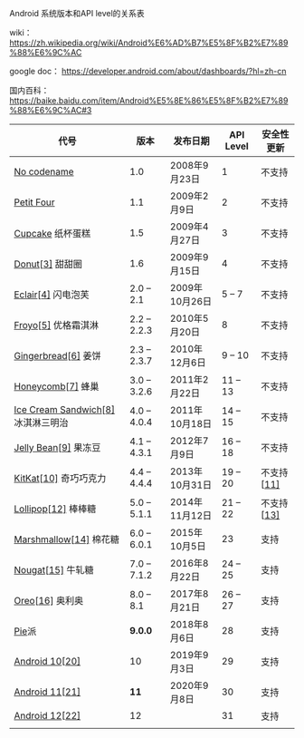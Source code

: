 Android 系统版本和API level的关系表

wiki： https://zh.wikipedia.org/wiki/Android%E6%AD%B7%E5%8F%B2%E7%89%88%E6%9C%AC

google doc： https://developer.android.com/about/dashboards/?hl=zh-cn

国内百科：https://baike.baidu.com/item/Android%E5%8E%86%E5%8F%B2%E7%89%88%E6%9C%AC#3




| 代号                                                         | 版本        | 发布日期       | API Level | 安全性更新                                                   |
| ------------------------------------------------------------ | ----------- | -------------- | --------- | ------------------------------------------------------------ |
| [No codename](https://zh.wikipedia.org/wiki/Android_1.0)     | 1.0         | 2008年9月23日  | 1         | 不支持                                                       |
| [Petit Four](https://zh.wikipedia.org/wiki/Android_1.1)      | 1.1         | 2009年2月9日   | 2         | 不支持                                                       |
| [Cupcake](https://zh.wikipedia.org/wiki/Android_1.5) 纸杯蛋糕 | 1.5         | 2009年4月27日  | 3         | 不支持                                                       |
| [Donut](https://zh.wikipedia.org/wiki/Android_1.6)[[3\]](https://zh.wikipedia.org/wiki/Android%E6%AD%B7%E5%8F%B2%E7%89%88%E6%9C%AC#cite_note-3) 甜甜圈 | 1.6         | 2009年9月15日  | 4         | 不支持                                                       |
| [Eclair](https://zh.wikipedia.org/wiki/Android_2.0)[[4\]](https://zh.wikipedia.org/wiki/Android%E6%AD%B7%E5%8F%B2%E7%89%88%E6%9C%AC#cite_note-4) 闪电泡芙 | 2.0 – 2.1   | 2009年10月26日 | 5 – 7     | 不支持                                                       |
| [Froyo](https://zh.wikipedia.org/wiki/Android_2.2)[[5\]](https://zh.wikipedia.org/wiki/Android%E6%AD%B7%E5%8F%B2%E7%89%88%E6%9C%AC#cite_note-5) 优格霜淇淋 | 2.2 – 2.2.3 | 2010年5月20日  | 8         | 不支持                                                       |
| [Gingerbread](https://zh.wikipedia.org/wiki/Android_2.3)[[6\]](https://zh.wikipedia.org/wiki/Android%E6%AD%B7%E5%8F%B2%E7%89%88%E6%9C%AC#cite_note-6) 姜饼 | 2.3 – 2.3.7 | 2010年12月6日  | 9 – 10    | 不支持                                                       |
| [Honeycomb](https://zh.wikipedia.org/wiki/Android_3.0)[[7\]](https://zh.wikipedia.org/wiki/Android%E6%AD%B7%E5%8F%B2%E7%89%88%E6%9C%AC#cite_note-7) 蜂巢 | 3.0 – 3.2.6 | 2011年2月22日  | 11 – 13   | 不支持                                                       |
| [Ice Cream Sandwich](https://zh.wikipedia.org/wiki/Android_4.0)[[8\]](https://zh.wikipedia.org/wiki/Android%E6%AD%B7%E5%8F%B2%E7%89%88%E6%9C%AC#cite_note-8) 冰淇淋三明治 | 4.0 – 4.0.4 | 2011年10月18日 | 14 – 15   | 不支持                                                       |
| [Jelly Bean](https://zh.wikipedia.org/wiki/Android_4.1)[[9\]](https://zh.wikipedia.org/wiki/Android%E6%AD%B7%E5%8F%B2%E7%89%88%E6%9C%AC#cite_note-9) 果冻豆 | 4.1 – 4.3.1 | 2012年7月9日   | 16 – 18   | 不支持                                                       |
| [KitKat](https://zh.wikipedia.org/wiki/Android_4.4)[[10\]](https://zh.wikipedia.org/wiki/Android%E6%AD%B7%E5%8F%B2%E7%89%88%E6%9C%AC#cite_note-10) 奇巧巧克力 | 4.4 – 4.4.4 | 2013年10月31日 | 19 – 20   | 不支持[[11\]](https://zh.wikipedia.org/wiki/Android%E6%AD%B7%E5%8F%B2%E7%89%88%E6%9C%AC#cite_note-11) |
| [Lollipop](https://zh.wikipedia.org/wiki/Android_5.0)[[12\]](https://zh.wikipedia.org/wiki/Android%E6%AD%B7%E5%8F%B2%E7%89%88%E6%9C%AC#cite_note-12) 棒棒糖 | 5.0 – 5.1.1 | 2014年11月12日 | 21 – 22   | 不支持[[13\]](https://zh.wikipedia.org/wiki/Android%E6%AD%B7%E5%8F%B2%E7%89%88%E6%9C%AC#cite_note-13) |
| [Marshmallow](https://zh.wikipedia.org/wiki/Android_6.0)[[14\]](https://zh.wikipedia.org/wiki/Android%E6%AD%B7%E5%8F%B2%E7%89%88%E6%9C%AC#cite_note-14) 棉花糖 | 6.0 – 6.0.1 | 2015年10月5日  | 23        | 支持                                                         |
| [Nougat](https://zh.wikipedia.org/wiki/Android_7.0)[[15\]](https://zh.wikipedia.org/wiki/Android%E6%AD%B7%E5%8F%B2%E7%89%88%E6%9C%AC#cite_note-15) 牛轧糖 | 7.0 – 7.1.2 | 2016年8月22日  | 24 – 25   | 支持                                                         |
| [Oreo](https://zh.wikipedia.org/wiki/Android_8.0)[[16\]](https://zh.wikipedia.org/wiki/Android%E6%AD%B7%E5%8F%B2%E7%89%88%E6%9C%AC#cite_note-16) 奥利奥 | 8.0 – 8.1   | 2017年8月21日  | 26 – 27   | 支持                                                         |
| [Pie](https://zh.wikipedia.org/wiki/Android_9.0)派           | **9.0.0**   | 2018年8月6日   | 28        | 支持                                                         |
| [Android 10](https://zh.wikipedia.org/wiki/Android_10)[[20\]](https://zh.wikipedia.org/wiki/Android版本列表#cite_note-20) | 10          | 2019年9月3日   | 29        | 支持                                                         |
| [Android 11](https://zh.wikipedia.org/wiki/Android_11)[[21\]](https://zh.wikipedia.org/wiki/Android版本列表#cite_note-21) | **11**      | 2020年9月8日   | 30        | 支持                                                         |
| [Android 12](https://zh.wikipedia.org/wiki/Android_12)[[22\]](https://zh.wikipedia.org/wiki/Android版本列表#cite_note-22) | 12          |                | 31        | 支持                                                         |
|                                                              |             |                |           |                                                              |

